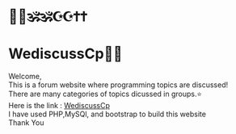 # :place_of_worship::place_of_worship::om::om::star_and_crescent::star_and_crescent::latin_cross::latin_cross:
# WediscussCp:dizzy::love_you_gesture:
Welcome,
\
This is a forum website where programming topics are discussed!
\
There are many categories of topics dicussed in groups.:star:
\
Here is the link : [WediscussCp](http://wediscuss.lovestoblog.com/)
\
I have used PHP,MySQl, and bootstrap to build this website
\
Thank You
